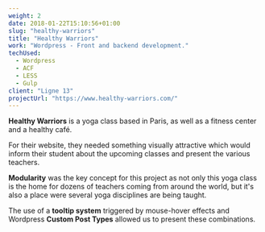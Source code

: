 ```yaml
---
weight: 2
date: 2018-01-22T15:10:56+01:00
slug: "healthy-warriors"
title: "Healthy Warriors"
work: "Wordpress - Front and backend development."
techUsed:
  - Wordpress
  - ACF
  - LESS
  - Gulp
client: "Ligne 13"
projectUrl: "https://www.healthy-warriors.com/"
---
```

**Healthy Warriors** is a yoga class based in Paris, as well as a fitness center and a healthy café.

For their website, they needed something visually attractive which would inform their student about the upcoming classes and present the various teachers.

<!--more-->

**Modularity** was the key concept for this project as not only this yoga class is the home for dozens of teachers coming from around the world, but it's also a place were several yoga disciplines are being taught.

The use of a **tooltip system** triggered by mouse-hover effects and Wordpress **Custom Post Types** allowed us to present these combinations.
